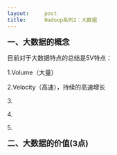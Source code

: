 ```yaml
---
layout:     post
title:      Hadoop系列2：大数据
---
```

<div id="article_content" class="article_content clearfix csdn-tracking-statistics" data-pid="blog" data-mod="popu_307" data-dsm="post">
								            <link rel="stylesheet" href="https://csdnimg.cn/release/phoenix/template/css/ck_htmledit_views-f76675cdea.css">
						<div class="htmledit_views" id="content_views">
                <p><span style="font-size:18px;"><strong>一、大数据的概念</strong></span></p><p>目前对于大数据特点的总结是5V特点：</p><p>1.Volume（大量）</p><p>2.Velocity（高速），持续的高速增长</p><p>3.</p><p>4.</p><p>5.</p><p><strong><span style="font-size:18px;">二、大数据的价值(3点)</span></strong></p><p><span style="font-size:18px;"></span><br></p><p><br></p>            </div>
                </div>